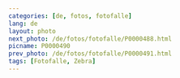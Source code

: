 ```yaml
---
categories: [de, fotos, fotofalle]
lang: de
layout: photo
next_photo: /de/fotos/fotofalle/P0000488.html
picname: P0000490
prev_photo: /de/fotos/fotofalle/P0000491.html
tags: [Fotofalle, Zebra]
---
```

